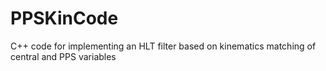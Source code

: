 # PPSKinCode
C++ code for implementing an HLT filter based on kinematics matching of central and PPS variables
